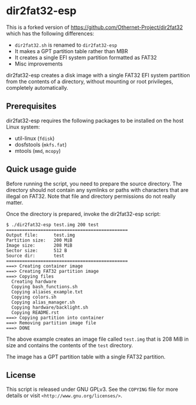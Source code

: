 # dir2fat32-esp

This is a forked version of https://github.com/Othernet-Project/dir2fat32 which
has the following differences:

- `dir2fat32.sh` is renamed to `dir2fat32-esp`
- It makes a GPT partition table rather than MBR
- It creates a single EFI system partition formatted as FAT32
- Misc improvements

dir2fat32-esp creates a disk image with a single FAT32 EFI system partition
from the contents of a directory, without mounting or root privileges,
completely automatically.

## Prerequisites

dir2fat32-esp requires the following packages to be installed on the host Linux
system:

- util-linux (`fdisk`)
- dosfstools (`mkfs.fat`)
- mtools (`mmd`, `mcopy`)

## Quick usage guide

Before running the script, you need to prepare the source directory. The
directory should not contain any symlinks or paths with characters that are
illegal on FAT32. Note that file and directory permissions do not really
matter.

Once the directory is prepared, invoke the dir2fat32-esp script:
```
$ ./dir2fat32-esp test.img 200 test
==============================================
Output file:      test.img
Partition size:   200 MiB
Image size:       208 MiB
Sector size:      512 B
Source dir:       test
==============================================
===> Creating container image
===> Creating FAT32 partition image
===> Copying files
  Creating hardware
  Copying bash_functions.sh
  Copying aliases_example.txt
  Copying colors.sh
  Copying alias_manager.sh
  Copying hardware/backlight.sh
  Copying README.rst
===> Copying partition into container
===> Removing partition image file
===> DONE
```

The above example creates an image file called `test.img` that is 208 MiB in
size and contains the contents of the `test` directory.

The image has a GPT partition table with a single FAT32 partition.

## License

This script is released under GNU GPLv3. See the ``COPYING`` file for more
details or visit `<http://www.gnu.org/licenses/>`.
